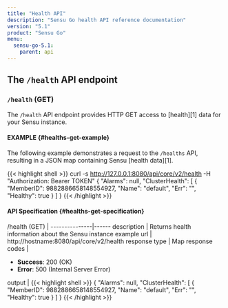 ```yaml
---
title: "Health API"
description: "Sensu Go health API reference documentation"
version: "5.1"
product: "Sensu Go"
menu:
  sensu-go-5.1:
    parent: api
---
```


## The `/health` API endpoint

### `/health` (GET)

The `/health` API endpoint provides HTTP GET access to [health][1] data for your Sensu instance.

#### EXAMPLE {#healths-get-example}

The following example demonstrates a request to the `/healths` API, resulting in
a JSON map containing Sensu [health data][1].

{{< highlight shell >}}
curl -s http://127.0.0.1:8080/api/core/v2/health -H "Authorization: Bearer TOKEN"
{
  "Alarms": null,
  "ClusterHealth": [
    {
      "MemberID": 9882886658148554927,
      "Name": "default",
      "Err": "",
      "Healthy": true
    }
  ]
}
{{< /highlight >}}

#### API Specification {#healths-get-specification}

/health (GET)  | 
---------------|------
description    | Returns health information about the Sensu instance
example url    | http://hostname:8080/api/core/v2/health
response type  | Map
response codes | <ul><li>**Success**: 200 (OK)</li><li>**Error**: 500 (Internal Server Error)</li></ul>
output         | {{< highlight shell >}}
{
  "Alarms": null,
  "ClusterHealth": [
    {
      "MemberID": 9882886658148554927,
      "Name": "default",
      "Err": "",
      "Healthy": true
    }
  ]
}
{{< /highlight >}}
